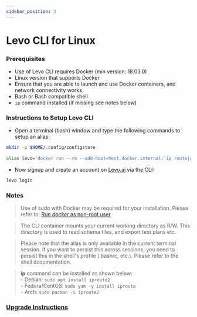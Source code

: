 ```yaml
---
sidebar_position: 3
---
```


# Levo CLI for Linux

### Prerequisites

*   Use of Levo CLI requires Docker (min version: 18.03.0)
*   Linux version that supports Docker
*   Ensure that you are able to launch and use Docker containers, and network connectivity works
*   Bash or Bash compatible shell
*   `ip` command installed (if missing see notes below)

### Instructions to Setup Levo CLI

*   Open a terminal (bash) window and type the following commands to setup an alias:

```bash
mkdir -p $HOME/.config/configstore
 
alias levo='docker run --rm --add-host=host.docker.internal:`ip route|awk '\''/docker0/ { print $9 }'\''` --mount type=bind,source=$HOME/.config/configstore,target=/home/levo/.config/configstore -v $HOME/.aws:/home/levo/.aws -v $PWD:/home/levo/work:rw -e LOCAL_USER_ID=$(id -u) -e LOCAL_GROUP_ID=$(id -g) -e TERM=xterm-256color -ti levoai/levo:stable'
```

*   Now signup and create an account on [Levo.ai](https://Levo.ai) via the CLI:

```bash
levo login
```

### Notes

> Use of sudo with Docker may be required for your installation. Please refer to: [Run *docker* as non-root user](https://docs.docker.com/engine/install/linux-postinstall/#manage-docker-as-a-non-root-user)

> The CLI container mounts your current working directory as R/W. This directory is used to read schema files, and export test plans etc.

> Please note that the alias is only available in the current terminal session. If you want to persist this across sessions, you need to persist this in the shell's profile (.bashrc, etc.). Please refer to the shell documentation.

> **ip** command can be installed as shown below:  
    - Debian: `sudo apt install iproute2`  
    - Fedora/CentOS: `sudo yum -y install iproute`  
    - Arch: `sudo pacman -S iproute2`

### [Upgrade Instructions][cli-upgrade]

[cli-upgrade]: ./levo-cli-upgrade-instructions.md#linux
